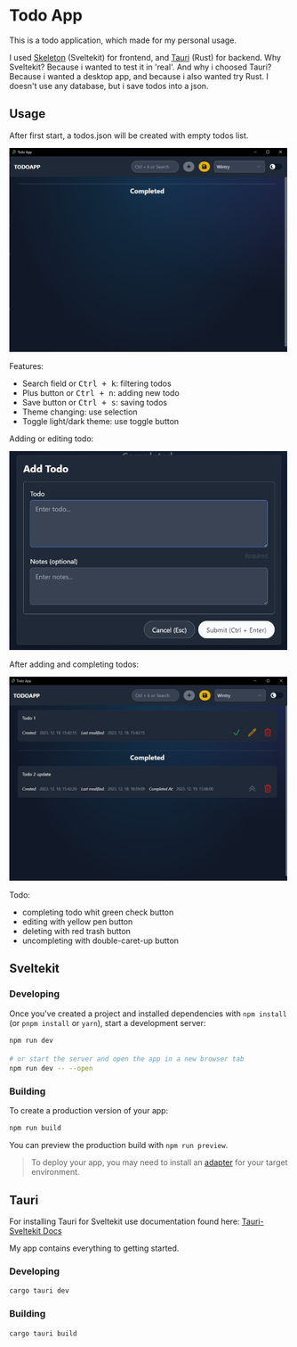 # Todo App

This is a todo application, which made for my personal usage.

I used [Skeleton](https://www.skeleton.dev/) (Sveltekit) for frontend, and [Tauri](https://tauri.app/) (Rust) for backend. Why Sveltekit? Because i wanted to test it in 'real'. And why i choosed Tauri? Because i wanted a desktop app, and because i also wanted try Rust. I doesn't use any database, but i save todos into a json.

## Usage

After first start, a todos.json will be created with empty todos list.

<img src="screenshots/first_start.jpg" alt="first_start" width="500px">

Features:

- Search field or <kbd>Ctrl + k</kbd>: filtering todos
- Plus button or <kbd>Ctrl + n</kbd>: adding new todo
- Save button or <kbd>Ctrl + s</kbd>: saving todos
- Theme changing: use selection
- Toggle light/dark theme: use toggle button

Adding or editing todo:

<img src="screenshots/add_or_edit.jpg" alt="add_or_edit" width="500px">

After adding and completing todos:

<img src="screenshots/with_todos.jpg" alt="with_todos" width="500px">

Todo:

- completing todo whit green check button
- editing with yellow pen button
- deleting with red trash button
- uncompleting with double-caret-up button

## Sveltekit

### Developing

Once you've created a project and installed dependencies with `npm install` (or `pnpm install` or `yarn`), start a development server:

```bash
npm run dev

# or start the server and open the app in a new browser tab
npm run dev -- --open
```

### Building

To create a production version of your app:

```bash
npm run build
```

You can preview the production build with `npm run preview`.

> To deploy your app, you may need to install an [adapter](https://kit.svelte.dev/docs/adapters) for your target environment.

## Tauri

For installing Tauri for Sveltekit use documentation found here: [Tauri-Sveltekit Docs](https://tauri.app/v1/guides/getting-started/setup/sveltekit/)

My app contains everything to getting started.

### Developing

```bash
cargo tauri dev
```

### Building

```bash
cargo tauri build
```
